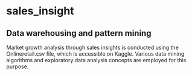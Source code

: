# sales_insight
## Data warehousing and pattern mining
Market growth analysis through sales insights is conducted using the Onlineretail.csv file, which is accessible on Kaggle. Various data mining algorithms and exploratory data analysis concepts are employed for this purpose.
